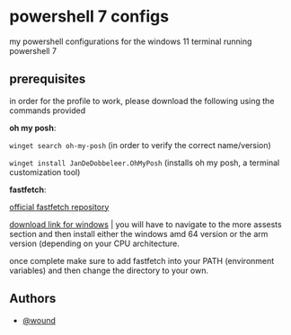 
# powershell 7 configs

my powershell configurations for the windows 11 terminal running powershell 7




##  prerequisites

in order for the profile to work, please download the following using the commands provided

**oh my posh**:

`winget search oh-my-posh` (in order to verify the correct name/version)

`winget install JanDeDobbeleer.OhMyPosh` (installs oh my posh, a terminal customization tool)

**fastfetch**:

[official fastfetch repository](https://github.com/fastfetch-cli/fastfetch/)

[download link for windows](https://github.com/fastfetch-cli/fastfetch/releases) | you will have to navigate to the more assests section and then install either the windows amd 64 version or the arm version (depending on your CPU architecture.

once complete make sure to add fastfetch into your PATH (environment variables) and then change the directory to your own.
## Authors

- [@wound](https://www.github.com/woundv)

